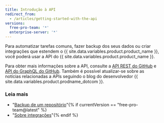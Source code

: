 ```yaml
---
title: Introdução à API
redirect_from:
  - /articles/getting-started-with-the-api
versions:
  free-pro-team: '*'
  enterprise-server: '*'
---
```


Para automatizar tarefas comuns, fazer backup dos seus dados ou criar integrações que estendem o {{ site.data.variables.product.product_name }}, você poderá usar a API do {{ site.data.variables.product.product_name }}.

Para obter mais informações sobre a API, consulte a [API REST do GitHub](/rest) e [API do GraphQL do GitHub](/graphql). Também é possível atualizar-se sobre as notícias relacionadas a APIs seguindo o blog do desenvolvedor</a>
{{ site.data.variables.product.prodname_dotcom }}.</p> 



### Leia mais

- "[Backup de um repositório](/articles/backing-up-a-repository)"{% if currentVersion == "free-pro-team@latest" %}
- "[Sobre integrações](/articles/about-integrations)"{% endif %}
